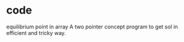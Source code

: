# code
equilibrium point in array
A two pointer concept program to get sol in efficient and tricky way.
